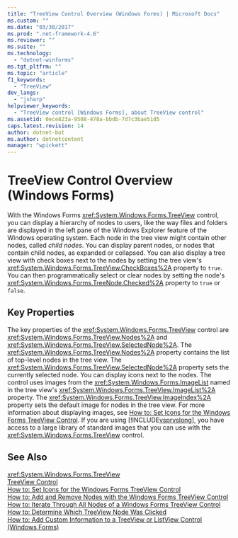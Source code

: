 ```yaml
---
title: "TreeView Control Overview (Windows Forms) | Microsoft Docs"
ms.custom: ""
ms.date: "03/30/2017"
ms.prod: ".net-framework-4.6"
ms.reviewer: ""
ms.suite: ""
ms.technology: 
  - "dotnet-winforms"
ms.tgt_pltfrm: ""
ms.topic: "article"
f1_keywords: 
  - "TreeView"
dev_langs: 
  - "jsharp"
helpviewer_keywords: 
  - "TreeView control [Windows Forms], about TreeView control"
ms.assetid: 0ece823a-9508-478a-bbdb-7d7c3bae51d5
caps.latest.revision: 14
author: dotnet-bot
ms.author: dotnetcontent
manager: "wpickett"
---
```

# TreeView Control Overview (Windows Forms)
With the Windows Forms <xref:System.Windows.Forms.TreeView> control, you can display a hierarchy of nodes to users, like the way files and folders are displayed in the left pane of the Windows Explorer feature of the Windows operating system. Each node in the tree view might contain other nodes, called *child nodes*. You can display parent nodes, or nodes that contain child nodes, as expanded or collapsed. You can also display a tree view with check boxes next to the nodes by setting the tree view's <xref:System.Windows.Forms.TreeView.CheckBoxes%2A> property to `true`. You can then programmatically select or clear nodes by setting the node's <xref:System.Windows.Forms.TreeNode.Checked%2A> property to `true` or `false`.  
  
## Key Properties  
 The key properties of the <xref:System.Windows.Forms.TreeView> control are <xref:System.Windows.Forms.TreeView.Nodes%2A> and <xref:System.Windows.Forms.TreeView.SelectedNode%2A>. The <xref:System.Windows.Forms.TreeView.Nodes%2A> property contains the list of top-level nodes in the tree view. The <xref:System.Windows.Forms.TreeView.SelectedNode%2A> property sets the currently selected node. You can display icons next to the nodes. The control uses images from the <xref:System.Windows.Forms.ImageList> named in the tree view's <xref:System.Windows.Forms.TreeView.ImageList%2A> property. The <xref:System.Windows.Forms.TreeView.ImageIndex%2A> property sets the default image for nodes in the tree view. For more information about displaying images, see [How to: Set Icons for the Windows Forms TreeView Control](../../../../docs/framework/winforms/controls/how-to-set-icons-for-the-windows-forms-treeview-control.md). If you are using [!INCLUDE[vsprvslong](../../../../includes/vsprvslong-md.md)], you have access to a large library of standard images that you can use with the <xref:System.Windows.Forms.TreeView> control.  
  
## See Also  
 <xref:System.Windows.Forms.TreeView>   
 [TreeView Control](../../../../docs/framework/winforms/controls/treeview-control-windows-forms.md)   
 [How to: Set Icons for the Windows Forms TreeView Control](../../../../docs/framework/winforms/controls/how-to-set-icons-for-the-windows-forms-treeview-control.md)   
 [How to: Add and Remove Nodes with the Windows Forms TreeView Control](../../../../docs/framework/winforms/controls/how-to-add-and-remove-nodes-with-the-windows-forms-treeview-control.md)   
 [How to: Iterate Through All Nodes of a Windows Forms TreeView Control](../../../../docs/framework/winforms/controls/how-to-iterate-through-all-nodes-of-a-windows-forms-treeview-control.md)   
 [How to: Determine Which TreeView Node Was Clicked](../../../../docs/framework/winforms/controls/how-to-determine-which-treeview-node-was-clicked-windows-forms.md)   
 [How to: Add Custom Information to a TreeView or ListView Control (Windows Forms)](../../../../docs/framework/winforms/controls/add-custom-information-to-a-treeview-or-listview-control-wf.md)